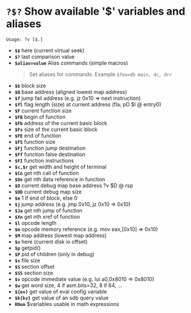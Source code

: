 <!-- TITLE: ?$? -->

#  **`?$?`** Show available '$' variables and aliases


```text
Usage: ?v [$.]
```


- **`$$`** here (current virtual seek)
- **`$?`** last comparison value
- **`$alias=value`** Alias commands (simple macros)
   > Set aliases for commands. Example `$foo=db main, dc, drr`
- **`$b`** block size
- **`$B`** base address (aligned lowest map address)
- **`$f`** jump fail address (e.g. jz 0x10 => next instruction)
- **`$fl`** flag length (size) at current address (fla; pD $l @ entry0)
- **`$F`** current function size
- **`$FB`** begin of function
- **`$Fb`** address of the current basic block
- **`$Fs`** size of the current basic block
- **`$FE`** end of function
- **`$FS`** function size
- **`$Fj`** function jump destination
- **`$Ff`** function false destination
- **`$FI`** function instructions
- **`$c,$r`** get width and height of terminal
- **`$Cn`** get nth call of function
- **`$Dn`** get nth data reference in function
- **`$D`** current debug map base address ?v $D @ rsp
- **`$DD`** current debug map size
- **`$e`** 1 if end of block, else 0
- **`$j`** jump address (e.g. jmp 0x10, jz 0x10 => 0x10)
- **`$Ja`** get nth jump of function
- **`$Xn`** get nth xref of function
- **`$l`** opcode length
- **`$m`** opcode memory reference (e.g. mov eax,[0x10] => 0x10)
- **`$M`** map address (lowest map address)
- **`$o`** here (current disk io offset)
- **`$p`** getpid()
- **`$P`** pid of children (only in debug)
- **`$s`** file size
- **`$S`** section offset
- **`$SS`** section size
- **`$v`** opcode immediate value (e.g. lui a0,0x8010 => 0x8010)
- **`$w`** get word size, 4 if asm.bits=32, 8 if 64, ...
- **`${ev}`** get value of eval config variable
- **`$k{kv}`** get value of an sdb query value
- **`RNum`** $variables usable in math expressions